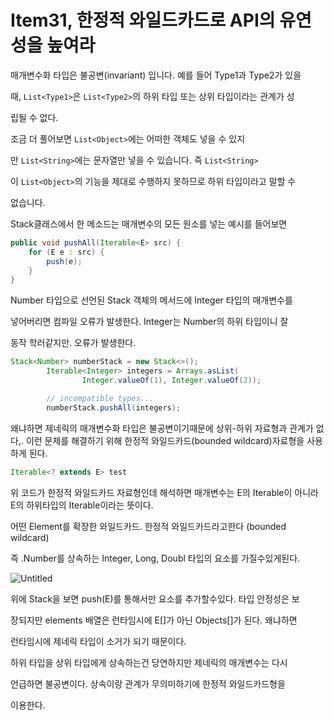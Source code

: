 # Item31, 한정적 와일드카드로 API의 유연성을 높여라

매개변수화 타입은 불공변(invariant) 입니다. 예를 들어 Type1과 Type2가 있을 

때, `List<Type1>`은 `List<Type2>`의 하위 타입 또는 상위 타입이라는 관계가 성

립될 수 없다.

조금 더 풀어보면 `List<Object>`에는 어떠한 객체도 넣을 수 있지

만 `List<String>`에는 문자열만 넣을 수 있습니다. 즉 `List<String>`

이 `List<Object>`의 기능을 제대로 수행하지 못하므로 하위 타입이라고 말할 수 

없습니다.

Stack클래스에서 한 메소드는 매개변수의 모든 원소를 넣는 예시를 들어보면

```java
public void pushAll(Iterable<E> src) {
    for (E e : src) {
        push(e);
    }
}
```

Number 타입으로 선언된 Stack 객체의 메서드에 Integer 타입의 매개변수를

넣어버리면 컴파일 오류가 발생한다. Integer는 Number의 하위 타입이니 잘 

동작 학러같지만. 오류가 발생한다.

```java
Stack<Number> numberStack = new Stack<>();
        Iterable<Integer> integers = Arrays.asList(
                Integer.valueOf(1), Integer.valueOf(2));

        // incompatible types...
        numberStack.pushAll(integers);
```

왜냐하면 제네릭의 매개변수화 타입은 불공변이기때문에 상위-하위 자료형과 관계가 없다,. 이런 문제를 해결하기 위해 한정적 와일드카드(bounded wildcard)자료형을 사용하게 된다.

```java
Iterable<? extends E> test
```

위 코드가 한정적 와일드카드 자료형인데 해석하면 매개변수는 E의 Iterable이 아니라 E의 하위타입의 Iterable이라는 뜻이다.

어떤 Element를 확장한 와일드카드. 한정적 와일드카드라고한다 (bounded wildcard) 

즉 .Number를 상속하는 Integer, Long, Doubl 타입의 요소를 가질수있게된다.

![Untitled](https://user-images.githubusercontent.com/72185011/168414693-31a76883-e3e9-4e7a-a261-3a43824ab7e3.png)


위에 Stack을 보면 push(E)를 통해서만 요소를 추가할수있다. 타입 안정성은 보

장되지만 elements 배열은 런타임시에 E[]가 아닌 Objects[]가 된다. 왜냐하면 

런타임시에 제네릭 타입이 소거가 되기 때문이다.

하위 타입을 상위 타입에게 상속하는건 당연하지만 제네릭의 매개변수는 다시 

언급하면 불공변이다. 상속이랑 관계가 무의미하기에 한정적 와일드카드형을

이용한다.
